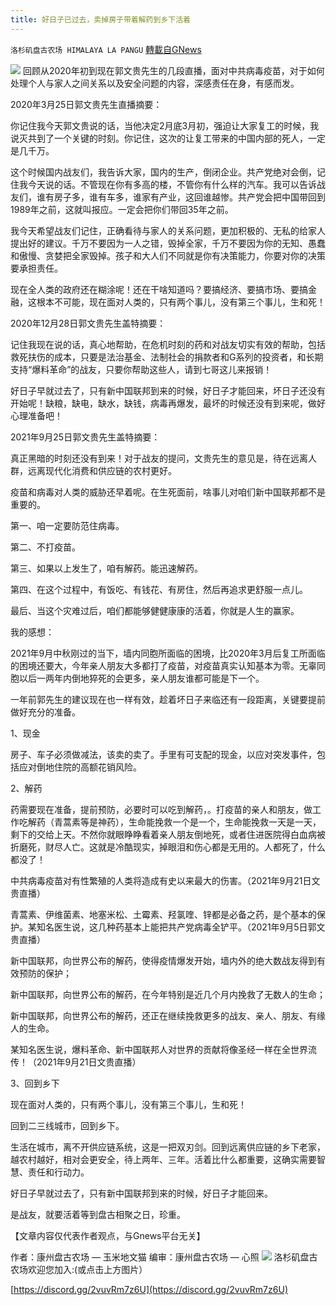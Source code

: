 ```yaml
---
title: 好日子已过去，卖掉房子带着解药到乡下活着
---
```

`洛杉矶盘古农场 HIMALAYA LA PANGU` [轉載自GNews](https://gnews.org/zh-hans/1560140/)

![](https://assets.gnews.org/wp-content/uploads/2021/09/图片1-81.jpg)
回顾从2020年初到现在郭文贵先生的几段直播，面对中共病毒疫苗，对于如何处理个人与家人之间关系以及安全问题的内容，深感责任在身，有感而发。

2020年3月25日郭文贵先生直播摘要：

你记住我今天郭文贵说的话，当他决定2月底3月初，强迫让大家复工的时候，我说灭共到了一个关键的时刻。你记住，这次的让复工带来的中国内部的死人，一定是几千万。

这个时候国内战友们，我告诉大家，国内的生产，倒闭企业。共产党绝对会倒，记住我今天说的话。不管现在你有多高的楼，不管你有什么样的汽车。我可以告诉战友们，谁有房子多，谁有车多，谁家有产业，这回谁越惨。共产党会把中国带回到1989年之前，这就叫报应。一定会把你们带回35年之前。

我今天希望战友们记住，正确看待与家人的关系问题，更加积极的、无私的给家人提出好的建议。千万不要因为一人之错，毁掉全家，千万不要因为你的无知、愚蠢和傲慢、贪婪把全家毁掉。孩子和大人们不同就是你有决策能力，你要对你的决策要承担责任。

现在全人类的政府还在糊涂呢！还在干啥知道吗？要搞经济、要搞市场、要搞金融，这根本不可能，现在面对人类的，只有两个事儿，没有第三个事儿，生和死！

2020年12月28日郭文贵先生盖特摘要：

记住我现在说的话，真心地帮助，在危机时刻的药和对战友切实有效的帮助，包括救死扶伤的成本，只要是法治基金、法制社会的捐款者和G系列的投资者，和长期支持“爆料革命”的战友，只要你帮助这些人，请到七哥这儿来报销！

好日子早就过去了，只有新中国联邦到来的时候，好日子才能回来，坏日子还没有开始呢！缺粮，缺电，缺水，缺钱，病毒再爆发，最坏的时候还没有到来呢，做好心理准备吧！

2021年9月25日郭文贵先生盖特摘要：

真正黑暗的时刻还没有到来！对于战友的提问，文贵先生的意见是，待在远离人群，远离现代化消费和供应链的农村更好。

疫苗和病毒对人类的威胁还早着呢。在生死面前，啥事儿对咱们新中国联邦都不是重要的。

第一、咱一定要防范住病毒。

第二、不打疫苗。

第三、如果以上发生了，咱有解药。能迅速解药。

第四、在这个过程中，有饭吃、有钱花、有房住，然后再追求更舒服一点儿。

最后、当这个灾难过后，咱们都能够健健康康的活着，你就是人生的赢家。

我的感想：

2021年9月中秋刚过的当下，墙内同胞所面临的困境，比2020年3月后复工所面临的困境还要大，今年亲人朋友大多都打了疫苗，对疫苗真实认知基本为零。无辜同胞以后一两年内倒地猝死的会更多，亲人朋友谁都可能是下一个。

一年前郭先生的建议现在也一样有效，趁着坏日子来临还有一段距离，关键要提前做好充分的准备。

1、现金

房子、车子必须做减法，该卖的卖了。手里有可支配的现金，以应对突发事件，包括应对倒地住院的高额花销风险。

2、解药

药需要现在准备，提前预防，必要时可以吃到解药，。打疫苗的亲人和朋友，做工作吃解药（青蒿素等是神药），生命能挽救一个是一个，生命能挽救一天是一天，剩下的交给上天。不然你就眼睁睁看着亲人朋友倒地死，或者住进医院得白血病被折磨死，财尽人亡。这就是冷酷现实，掉眼泪和伤心都是无用的。人都死了，什么都没了！

中共病毒疫苗对有性繁殖的人类将造成有史以来最大的伤害。（2021年9月21日文贵直播）

青蒿素、伊维菌素、地塞米松、土霉素、羟氯喹、锌都是必备之药，是个基本的保护。某知名医生说，这几种药基本上能把共产党病毒全铲平。（2021年9月5日郭文贵直播）

新中国联邦，向世界公布的解药，使得疫情爆发开始，墙内外的绝大数战友得到有效预防的保护；

新中国联邦，向世界公布的解药，在今年特别是近几个月内挽救了无数人的生命；

新中国联邦，向世界公布的解药，还正在继续挽救更多的战友、亲人、朋友、有缘人的生命。

某知名医生说，爆料革命、新中国联邦人对世界的贡献将像圣经一样在全世界流传！（2021年9月21日文贵直播）

3、回到乡下

现在面对人类的，只有两个事儿，没有第三个事儿，生和死！

回到二三线城市，回到乡下。

生活在城市，离不开供应链系统，这是一把双刃剑。回到远离供应链的乡下老家，越农村越好，相对会更安全，待上两年、三年。活着比什么都重要，这确实需要智慧、责任和行动力。

好日子早就过去了，只有新中国联邦到来的时候，好日子才能回来。

是战友，就要活着等到盘古相聚之日，珍重。

【文章内容仅代表作者观点，与Gnews平台无关】

作者：康州盘古农场 — 玉米地文猫
编审：康州盘古农场 — 心照
![](https://assets.gnews.org/wp-content/uploads/2021/03/WhatsApp-Image-2021-06-26-at-22.05.30.jpeg)
洛杉矶盘古农场欢迎您加入:(或点击上方图片）

[https://discord.gg/2vuvRm7z6U](https://discord.gg/2vuvRm7z6U)
